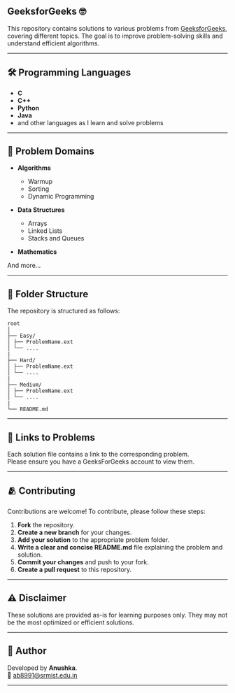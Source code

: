 ## GeeksforGeeks 🤓

This repository contains solutions to various problems from [GeeksforGeeks](https://www.geeksforgeeks.org/), covering different topics. The goal is to improve problem-solving skills and understand efficient algorithms.

---

## 🛠️ Programming Languages

- **C**
- **C++**
- **Python**
- **Java**
- and other languages as I learn and solve problems

---

## 📜 Problem Domains

- **Algorithms**
  - Warmup
  - Sorting
  - Dynamic Programming
    
- **Data Structures**
  - Arrays
  - Linked Lists
  - Stacks and Queues
    
- **Mathematics**

And more...

---

## 📁 **Folder Structure**

The repository is structured as follows:

```
root
│
├── Easy/
│ ├── ProblemName.ext
│ └── ....
|
├── Hard/
│ ├── ProblemName.ext
│ └── ....
|
├── Medium/
│ ├── ProblemName.ext
│ └── ....
|
└── README.md
```

---

## 🔗 Links to Problems

Each solution file contains a link to the corresponding problem. <br> Please ensure you have a GeeksForGeeks account to view them.

---

## 🫂 **Contributing**

Contributions are welcome! To contribute, please follow these steps:

1. **Fork** the repository.
2. **Create a new branch** for your changes.
3. **Add your solution** to the appropriate problem folder.
4. **Write a clear and concise README.md** file explaining the problem and solution.
5. **Commit your changes** and push to your fork.
6. **Create a pull request** to this repository.

---

## ⚠ **Disclaimer**

These solutions are provided as-is for learning purposes only. They may not be the most optimized or efficient solutions. 

---

## 📍 Author

Developed by **Anushka**. <br>
📧 [ab8991@srmist.edu.in](mailto:ab8991@srmist.edu.in)

---
